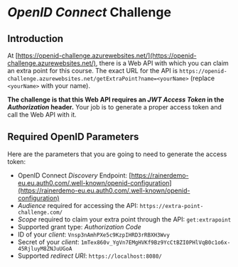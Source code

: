 # *OpenID Connect* Challenge

## Introduction

At [https://openid-challenge.azurewebsites.net/](https://openid-challenge.azurewebsites.net/), there is a Web API with which you can claim an extra point for this course. The exact URL for the API is `https://openid-challenge.azurewebsites.net/getExtraPoint?name=<yourName>` (replace `<yourName>` with your name).

**The challenge is that this Web API requires an *JWT Access Token* in the *Authorization* header.** Your job is to generate a proper access token and call the Web API with it.

## Required OpenID Parameters

Here are the parameters that you are going to need to generate the access token:

* OpenID Connect *Discovery* Endpoint: [https://rainerdemo-eu.eu.auth0.com/.well-known/openid-configuration](https://rainerdemo-eu.eu.auth0.com/.well-known/openid-configuration)
* *Audience* required for accessing the API: `https://extra-point-challenge.com/`
* *Scope* required to claim your extra point through the API: `get:extrapoint`
* Supported grant type: *Authorization Code*
* ID of your *client*: `Vnsp3nAmhPXe5c9KzpIHRD3rRBXH3Wvy`
* Secret of your *client*: `1mTex860v_YgVn7EMgHVKf9Bz9YcCtBZI0PHlVqB0c1o6x-45RjluyM8ZNJuUGoA`
* Supported *redirect URI*: `https://localhost:8080/`

